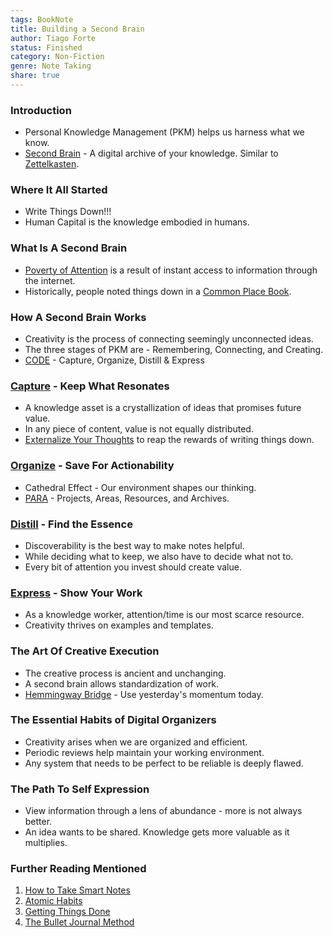 ```yaml
---
tags: BookNote
title: Building a Second Brain
author: Tiago Forte
status: Finished
category: Non-Fiction
genre: Note Taking
share: true
---
```


### Introduction

* Personal Knowledge Management (PKM) helps us harness what we know.
* [Second Brain](./Second%20Brain.md) - A digital archive of your knowledge. Similar to [Zettelkasten](./Zettelkasten.md).

### Where It All Started

* Write Things Down!!!
* Human Capital is the knowledge embodied in humans.

### What Is A Second Brain

* [Poverty of Attention](./Poverty%20of%20Attention.md) is a result of instant access to information through the internet.
* Historically, people noted things down in a [Common Place Book](./Common%20Place%20Book.md).

### How A Second Brain Works

* Creativity is the process of connecting seemingly unconnected ideas.
* The three stages of PKM are - Remembering, Connecting, and Creating.
* [CODE](./CODE.md) - Capture, Organize, Distill & Express

### [Capture](./Capture.md) - Keep What Resonates

* A knowledge asset is a crystallization of ideas that promises future value.
* In any piece of content, value is not equally distributed.
* [Externalize Your Thoughts](./Externalize%20Your%20Thoughts.md) to reap the rewards of writing things down.

### [Organize](./Organize.md) - Save For Actionability

* Cathedral Effect - Our environment shapes our thinking.
* [PARA](./PARA.md) - Projects, Areas, Resources, and Archives.

### [Distill](./Distill.md) - Find the Essence

* Discoverability is the best way to make notes helpful.
* While deciding what to keep, we also have to decide what not to.
* Every bit of attention you invest should create value.

### [Express](./Express.md) - Show Your Work

* As a knowledge worker, attention/time is our most scarce resource.
* Creativity thrives on examples and templates.

### The Art Of Creative Execution

* The creative process is ancient and unchanging.
* A second brain allows standardization of work.
* [Hemmingway Bridge](./Hemmingway%20Bridge.md) - Use yesterday's momentum today.

### The Essential Habits of Digital Organizers

* Creativity arises when we are organized and efficient.
* Periodic reviews help maintain your working environment.
* Any system that needs to be perfect to be reliable is deeply flawed.

### The Path To Self Expression

* View information through a lens of abundance - more is not always better.
* An idea wants to be shared. Knowledge gets more valuable as it multiplies.

### Further Reading Mentioned

1. [How to Take Smart Notes](./How%20to%20Take%20Smart%20Notes.md)
1. [Atomic Habits](./Atomic%20Habits.md)
1. [Getting Things Done](./Getting%20Things%20Done.md)
1. [The Bullet Journal Method](./The%20Bullet%20Journal%20Method.md)
